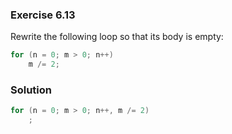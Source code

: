 ### Exercise 6.13
Rewrite the following loop so that its body is empty:

```c
for (n = 0; m > 0; n++)
    m /= 2;
```

### Solution

```c
for (n = 0; m > 0; n++, m /= 2)
    ;
```

